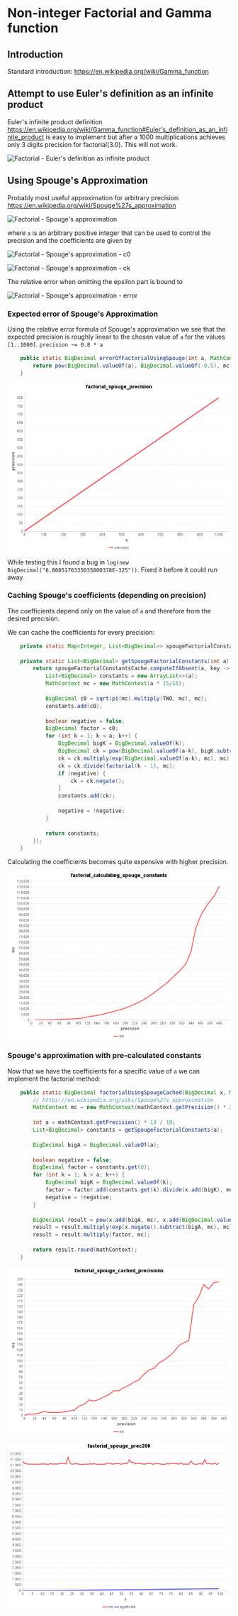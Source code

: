 # Non-integer Factorial and Gamma function

## Introduction

Standard introduction:
https://en.wikipedia.org/wiki/Gamma_function

## Attempt to use Euler's definition as an infinite product

Euler's infinite product definition
https://en.wikipedia.org/wiki/Gamma_function#Euler's_definition_as_an_infinite_product
is easy to implement but after a 1000 multiplications achieves only 3 digits precision for factorial(3.0).
This will not work.


![Factorial - Euler's definition as infinite product](http://mathurl.com/ycpugx97)


## Using Spouge's Approximation

Probably most useful approximation for arbitrary precision:
https://en.wikipedia.org/wiki/Spouge%27s_approximation


![Factorial - Spouge's approximation](http://mathurl.com/yath3d2p)

where `a` is an arbitrary positive integer that can be used to control the precision and the coefficients are given by

![Factorial - Spouge's approximation - c0](http://mathurl.com/ybd4oev2)

![Factorial - Spouge's approximation - ck](http://mathurl.com/y7c3or6k)

The relative error when omitting the epsilon part is bound to

![Factorial - Spouge's approximation - error](http://mathurl.com/ybsk79h7)


### Expected error of Spouge's Approximation

Using the relative error formula of Spouge's approximation we see that the expected precision
is roughly linear to the chosen value of `a` for the values `[1..1000]`.
`precision ~= 0.8 * a`

```java
	public static BigDecimal errorOfFactorialUsingSpouge(int a, MathContext mc) {
		return pow(BigDecimal.valueOf(a), BigDecimal.valueOf(-0.5), mc).multiply(pow(TWO.multiply(pi(mc), mc), BigDecimal.valueOf(-a-0.5), mc), mc);
	}
```

![Precision of Spouge's approximation](factorial_spouge_precision.png)

While testing this I found a bug in 
`log(new BigDecimal("6.8085176335035800378E-325"))`.
Fixed it before it could run away.


### Caching Spouge's coefficients (depending on precision)

The coefficients depend only on the value of `a` and therefore from the desired precision.
  
We can cache the coefficients for every precision:
 
```java
	private static Map<Integer, List<BigDecimal>> spougeFactorialConstantsCache = new ConcurrentHashMap<>();

	private static List<BigDecimal> getSpougeFactorialConstants(int a) {
		return spougeFactorialConstantsCache.computeIfAbsent(a, key -> {
			List<BigDecimal> constants = new ArrayList<>(a);
			MathContext mc = new MathContext(a * 15/10);

			BigDecimal c0 = sqrt(pi(mc).multiply(TWO, mc), mc);
			constants.add(c0);

			boolean negative = false;
			BigDecimal factor = c0;
			for (int k = 1; k < a; k++) {
				BigDecimal bigK = BigDecimal.valueOf(k);
				BigDecimal ck = pow(BigDecimal.valueOf(a-k), bigK.subtract(BigDecimal.valueOf(0.5), mc), mc);
				ck = ck.multiply(exp(BigDecimal.valueOf(a-k), mc), mc);
				ck = ck.divide(factorial(k - 1), mc);
				if (negative) {
					ck = ck.negate();
				}
				constants.add(ck);

				negative = !negative;
			}

			return constants;
		});
	}
```

Calculating the coefficients becomes quite expensive with higher precision.

![Time calculating Spouge's coefficients](factorial_calculating_spouge_constants.png)

### Spouge's approximation with pre-calculated constants

Now that we have the coefficients for a specific value of `a` we can implement the factorial method:
 
```java
	public static BigDecimal factorialUsingSpougeCached(BigDecimal x, MathContext mathContext) {
		// https://en.wikipedia.org/wiki/Spouge%27s_approximation
		MathContext mc = new MathContext(mathContext.getPrecision() * 2, mathContext.getRoundingMode());

		int a = mathContext.getPrecision() * 13 / 10;
		List<BigDecimal> constants = getSpougeFactorialConstants(a);

		BigDecimal bigA = BigDecimal.valueOf(a);

		boolean negative = false;
		BigDecimal factor = constants.get(0);
		for (int k = 1; k < a; k++) {
			BigDecimal bigK = BigDecimal.valueOf(k);
			factor = factor.add(constants.get(k).divide(x.add(bigK), mc), mc);
			negative = !negative;
		}

		BigDecimal result = pow(x.add(bigA, mc), x.add(BigDecimal.valueOf(0.5), mc), mc);
		result = result.multiply(exp(x.negate().subtract(bigA, mc), mc), mc);
		result = result.multiply(factor, mc);

		return result.round(mathContext);
	}
```

![Time calculating Spouge's approximation with precalculated coefficients to various precisions](factorial_spouge_cached_precisions.png)


![Time calculating Spouge's approximation with precalculated coefficients to precision of 200 digits](factorial_spouge_prec200.png)
